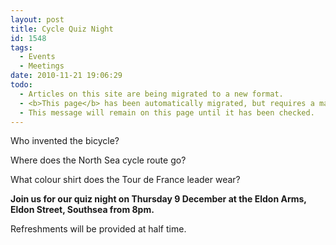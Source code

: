 ```yaml
---
layout: post
title: Cycle Quiz Night
id: 1548
tags:
  - Events
  - Meetings
date: 2010-11-21 19:06:29
todo:
  - Articles on this site are being migrated to a new format.
  - <b>This page</b> has been automatically migrated, but requires a manual check-&amp;-tune to ensure the format and links all work as expected.
  - This message will remain on this page until it has been checked.
---
```


<div class="mceTemp">

<figure id="attachment_1549" align="alignleft" width="94" caption="quiz wheel"][![quiz wheel](http://www.pompeybug.co.uk/wp-content/uploads/2010/11/questions.jpg)](http://www.pompeybug.co.uk/2010/11/cycle-quiz-night/questions/)</figure>

</div>
Who invented the bicycle?

Where does the North Sea cycle route go?

What colour shirt does the Tour de France leader wear?

**Join us for our quiz night on Thursday 9 December at the Eldon Arms, Eldon Street, Southsea from 8pm.**

Refreshments will be provided at half time.